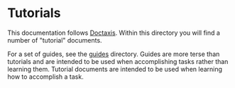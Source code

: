 # Tutorials

This documentation follows [Doctaxis](https://diataxis.fr/#).
Within this directory you will find a number of "tutorial" documents.

For a set of guides, see the [guides](./doc/guides) directory.
Guides are more terse than tutorials and are intended to be used when accomplishing tasks rather than learning them.
Tutorial documents are intended to be used when learning how to accomplish a task.